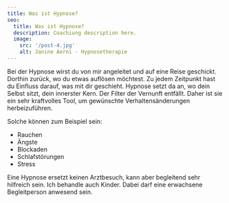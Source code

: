 ```yaml
---
title: Was ist Hypnose?
seo:
  title: Was ist Hypnose?
  description: Coachiung description here.
  image:
    src: '/post-4.jpg'
    alt: Janine Aerni - Hypnosetherapie
---
```



Bei der Hypnose wirst du von mir angeleitet und auf eine Reise
geschickt. Dorthin zurück, wo du etwas auflösen möchtest. Zu
jedem Zeitpunkt hast du Einfluss darauf, was mit dir geschieht.
Hypnose setzt da an, wo dein Selbst sitzt, dein innerster Kern.
Der Filter der Vernunft entfällt. Daher ist sie ein sehr kraftvolles
Tool, um gewünschte Verhaltensänderungen herbeizuführen.

Solche können zum Beispiel sein:
- Rauchen
- Ängste
- Blockaden
- Schlafstörungen
- Stress

Eine Hypnose ersetzt keinen Arztbesuch, kann aber begleitend
sehr hilfreich sein.
Ich behandle auch Kinder. Dabei darf eine erwachsene
Begleitperson anwesend sein.